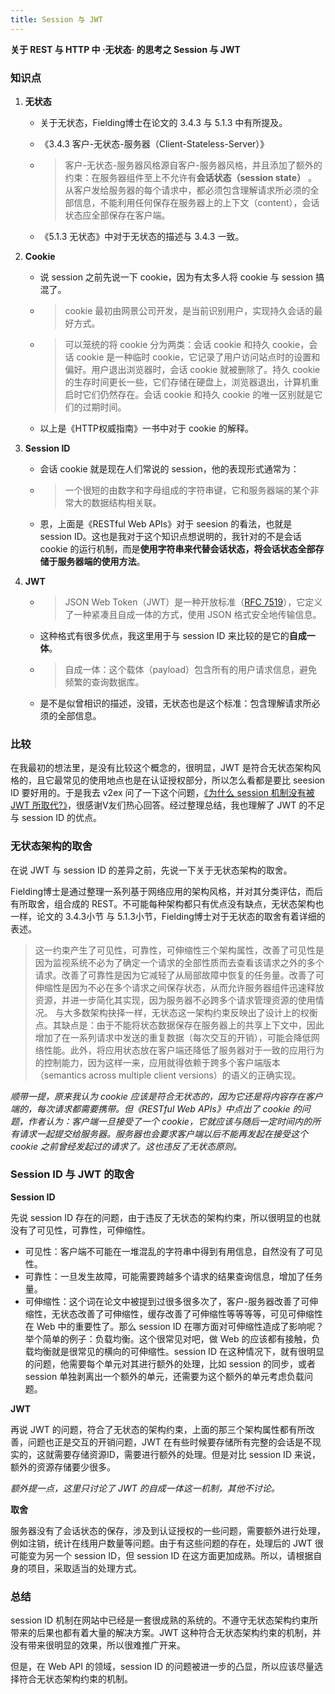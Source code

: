 ```yaml
---
title: Session 与 JWT
---
```


**关于 REST 与 HTTP 中 ·无状态· 的思考之 Session 与 JWT**

<!--more-->  

### 知识点

1. **无状态**

	* 关于无状态，Fielding博士在论文的 3.4.3 与 5.1.3 中有所提及。

	* 《3.4.3 客户-无状态-服务器（Client-Stateless-Server）》

	* > 客户-无状态-服务器风格源自客户-服务器风格，并且添加了额外的约束：在服务器组件至上不允许有**会话状态（session state）** 。从客户发给服务器的每个请求中，都必须包含理解请求所必须的全部信息，不能利用任何保存在服务器上的上下文（content），会话状态应全部保存在客户端。

	* 《5.1.3 无状态》中对于无状态的描述与 3.4.3 一致。

2. **Cookie**

	* 说 session 之前先说一下 cookie，因为有太多人将 cookie 与 session 搞混了。

	* > cookie 最初由网景公司开发，是当前识别用户，实现持久会话的最好方式。

	* > 可以笼统的将 cookie 分为两类：会话 cookie 和持久 cookie，会话 cookie 是一种临时 cookie，它记录了用户访问站点时的设置和偏好。用户退出浏览器时，会话 cookie 就被删除了。持久 cookie 的生存时间更长一些，它们存储在硬盘上，浏览器退出，计算机重启时它们仍然存在。会话 cookie 和持久 cookie 的唯一区别就是它们的过期时间。

	* 以上是《HTTP权威指南》一书中对于 cookie 的解释。

3. **Session ID**

	* 会话 cookie 就是现在人们常说的 session，他的表现形式通常为：

	* > 一个很短的由数字和字母组成的字符串键，它和服务器端的某个非常大的数据结构相关联。

	* 恩，上面是《RESTful Web APIs》对于 seesion 的看法，也就是 session ID。这也是我对于这个知识点想说明的，我针对的不是会话 cookie 的运行机制，而是**使用字符串来代替会话状态，将会话状态全部存储于服务器端的使用方法**。

4. **JWT**

	* > JSON Web Token（JWT）是一种开放标准（[RFC 7519](https://tools.ietf.org/html/rfc7519)），它定义了一种紧凑且自成一体的方式，使用 JSON 格式安全地传输信息。

	* 这种格式有很多优点，我这里用于与 session ID 来比较的是它的**自成一体**。

	* > 自成一体：这个载体（payload）包含所有的用户请求信息，避免频繁的查询数据库。

	* 是不是似曾相识的描述，没错，无状态也是这个标准：包含理解请求所必须的全部信息。

### 比较

在我最初的想法里，是没有比较这个概念的，很明显，JWT 是符合无状态架构风格的，且它最常见的使用地点也是在认证授权部分，所以怎么看都是要比 seesion ID 要好用的。于是我去 v2ex 问了一下这个问题，[《为什么 session 机制没有被 JWT 所取代?》](https://www.v2ex.com/t/381996)，很感谢V友们热心回答。经过整理总结，我也理解了 JWT 的不足与 session ID 的优点。

### 无状态架构的取舍

在说 JWT 与 session ID 的差异之前，先说一下关于无状态架构的取舍。

Fielding博士是通过整理一系列基于网络应用的架构风格，并对其分类评估，而后有所取舍，组合成的 REST。不可能每种架构都只有优点没有缺点，无状态架构也一样，论文的 3.4.3小节 与 5.1.3小节，Fielding博士对于无状态的取舍有着详细的表述。

> 这一约束产生了可见性，可靠性，可伸缩性三个架构属性，改善了可见性是因为监视系统不必为了确定一个请求的全部性质而去查看该请求之外的多个请求。改善了可靠性是因为它减轻了从局部故障中恢复的任务量。改善了可伸缩性是因为不必在多个请求之间保存状态，从而允许服务器组件迅速释放资源，并进一步简化其实现，因为服务器不必跨多个请求管理资源的使用情况。
> 与大多数架构抉择一样，无状态这一架构约束反映出了设计上的权衡点。其缺点是：由于不能将状态数据保存在服务器上的共享上下文中，因此增加了在一系列请求中发送的重复数据（每次交互的开销），可能会降低网络性能。此外，将应用状态放在客户端还降低了服务器对于一致的应用行为的控制能力，因为这样一来，应用就得依赖于跨多个客户端版本（semantics across multiple client versions）的语义的正确实现。

*顺带一提，原来我认为 cookie 应该是符合无状态的，因为它还是将内容存在客户端的，每次请求都需要携带。但《RESTful Web APIs》中点出了 cookie 的问题，作者认为：客户端一旦接受了一个 cookie，它就应该与随后一定时间内的所有请求一起提交给服务器。服务器也会要求客户端以后不能再发起在接受这个 cookie 之前曾经发起过的请求了。这也违反了无状态原则。*

### Session ID 与 JWT 的取舍

**Session ID**

先说 session ID 存在的问题，由于违反了无状态的架构约束，所以很明显的也就没有了可见性，可靠性，可伸缩性。

* 可见性：客户端不可能在一堆混乱的字符串中得到有用信息，自然没有了可见性。
* 可靠性：一旦发生故障，可能需要跨越多个请求的结果查询信息，增加了任务量。
* 可伸缩性：这个词在论文中被提到过很多很多次了，客户-服务器改善了可伸缩性，无状态改善了可伸缩性，缓存改善了可伸缩性等等等等，可见可伸缩性在 Web 中的重要性了。那么 session ID 在哪方面对可伸缩性造成了影响呢？举个简单的例子：负载均衡。这个很常见对吧，做 Web 的应该都有接触，负载均衡就是很常见的横向的可伸缩性。session ID 在这种情况下，就有很明显的问题，他需要每个单元对其进行额外的处理，比如 session 的同步，或者 session 单独剥离出一个额外的单元，还需要为这个额外的单元考虑负载问题。

**JWT**

再说 JWT 的问题，符合了无状态的架构约束，上面的那三个架构属性都有所改善，问题也正是交互的开销问题，JWT 在有些时候要存储所有完整的会话是不现实的，这就需要存储资源ID，需要进行额外的处理。但是对比 session ID 来说，额外的资源存储要少很多。

*额外提一点，这里只讨论了 JWT 的自成一体这一机制，其他不讨论。*

**取舍**

服务器没有了会话状态的保存，涉及到认证授权的一些问题，需要额外进行处理，例如注销，统计在线用户数量等问题。由于有这些问题的存在，处理后的 JWT 很可能变为另一个 session ID，但 session ID 在这方面更加成熟。所以，请根据自身的项目，采取适当的处理方式。

### 总结

session ID 机制在网站中已经是一套很成熟的系统的。不遵守无状态架构约束所带来的后果也都有着大量的解决方案。JWT 这种符合无状态架构约束的机制，并没有带来很明显的效果，所以很难推广开来。

但是，在 Web API 的领域，session ID 的问题被进一步的凸显，所以应该尽量选择符合无状态架构约束的机制。
